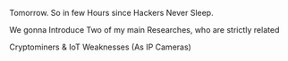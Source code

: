 Tomorrow. So in few Hours since Hackers Never Sleep.

We gonna Introduce Two of my main Researches, who are strictly related

Cryptominers & IoT Weaknesses (As IP Cameras)
